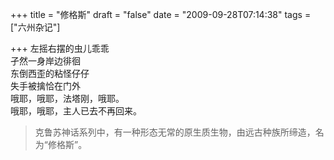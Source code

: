 +++
title = "修格斯"
draft = "false"
date = "2009-09-28T07:14:38"
tags = ["六州杂记"]

+++
左摇右摆的虫儿乖乖   
孑然一身岸边徘徊   
东倒西歪的粘怪仔仔   
失手被擒恰在门外   
哦耶，哦耶，法塔刚，哦耶。   
哦耶，哦耶，主人已去不再回来。

> 克鲁苏神话系列中，有一种形态无常的原生质生物，由远古种族所缔造，名为“修格斯”。